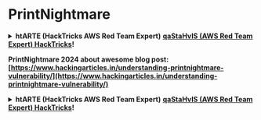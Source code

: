 # PrintNightmare

<details>

<summary><strong>htARTE (HackTricks AWS Red Team Expert)</strong> <a href="https://training.hacktricks.xyz/courses/arte"><strong>qaStaHvIS (AWS Red Team Expert) HackTricks</strong></a><strong>!</strong></summary>

* <strong>qaStaHvIS cybersecurity company</strong> 'oH? <strong>HackTricks</strong> 'e' vItlhutlh <strong>company</strong> advertise? 'ej <strong>PEASS latest version</strong> download 'ej <strong>HackTricks PDF</strong> vItlhutlh? [**SUBSCRIPTION PLANS**](https://github.com/sponsors/carlospolop) check!
* [**The PEASS Family**](https://opensea.io/collection/the-peass-family) Discover, 'ej [**NFTs**](https://opensea.io/collection/the-peass-family) collection, 'oH.
* [**official PEASS & HackTricks swag**](https://peass.creator-spring.com) Get.
* [**💬**](https://emojipedia.org/speech-balloon/) [**Discord group**](https://discord.gg/hRep4RUj7f) join, 'ej [**telegram group**](https://t.me/peass) join, 'ej **Twitter** 🐦[**@carlospolopm**](https://twitter.com/hacktricks_live)** follow**.
* **hacking tricks** 'oH [hacktricks repo](https://github.com/carlospolop/hacktricks) 'ej [hacktricks-cloud repo](https://github.com/carlospolop/hacktricks-cloud) PRs submit** Share.

</details>

**PrintNightmare 2024 about awesome blog post: [https://www.hackingarticles.in/understanding-printnightmare-vulnerability/](https://www.hackingarticles.in/understanding-printnightmare-vulnerability/)**

<details>

<summary><strong>htARTE (HackTricks AWS Red Team Expert)</strong> <a href="https://training.hacktricks.xyz/courses/arte"><strong>qaStaHvIS (AWS Red Team Expert) HackTricks</strong></a><strong>!</strong></summary>

* <strong>qaStaHvIS cybersecurity company</strong> 'oH? <strong>HackTricks</strong> 'e' vItlhutlh <strong>company</strong> advertise? 'ej <strong>PEASS latest version</strong> download 'ej <strong>HackTricks PDF</strong> vItlhutlh? [**SUBSCRIPTION PLANS**](https://github.com/sponsors/carlospolop) check!
* [**The PEASS Family**](https://opensea.io/collection/the-peass-family) Discover, 'ej [**NFTs**](https://opensea.io/collection/the-peass-family) collection, 'oH.
* [**official PEASS & HackTricks swag**](https://peass.creator-spring.com) Get.
* [**💬**](https://emojipedia.org/speech-balloon/) [**Discord group**](https://discord.gg/hRep4RUj7f) join, 'ej [**telegram group**](https://t.me/peass) join, 'ej **Twitter** 🐦[**@carlospolopm**](https://twitter.com/hacktricks_live)** follow**.
* **hacking tricks** 'oH [hacktricks repo](https://github.com/carlospolop/hacktricks) 'ej [hacktricks-cloud repo](https://github.com/carlospolop/hacktricks-cloud) PRs submit** Share.

</details>
